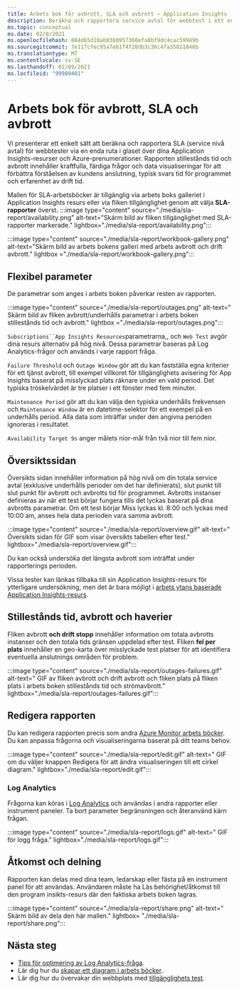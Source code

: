 ```yaml
---
title: Arbets bok för avbrott, SLA och avbrott – Application Insights
description: Beräkna och rapportera service avtal för webbtest i ett enda fönster ruta över dina Application Insights-resurser och Azure-prenumerationer.
ms.topic: conceptual
ms.date: 02/8/2021
ms.openlocfilehash: 884d65d10ab0360957360efa8bf9dc4cac59949b
ms.sourcegitcommit: 7e117cfec95a7e61f4720db3c36c4fa35021846b
ms.translationtype: MT
ms.contentlocale: sv-SE
ms.lasthandoff: 02/09/2021
ms.locfileid: "99989401"
---
```

# <a name="downtime-sla-and-outages-workbook"></a>Arbets bok för avbrott, SLA och avbrott

Vi presenterar ett enkelt sätt att beräkna och rapportera SLA (service nivå avtal) för webbtester via en enda ruta i glaset över dina Application Insights-resurser och Azure-prenumerationer. Rapporten stillestånds tid och avbrott innehåller kraftfulla, färdiga frågor och data visualiseringar för att förbättra förståelsen av kundens anslutning, typisk svars tid för programmet och erfarenhet av drift tid.

Mallen för SLA-arbetsböcker är tillgänglig via arbets boks galleriet i Application Insights resurs eller via fliken tillgänglighet genom att välja **SLA-rapporter** överst.
:::image type="content" source="./media/sla-report/availability.png" alt-text="Skärm bild av fliken tillgänglighet med SLA-rapporter markerade." lightbox="./media/sla-report/availability.png":::

:::image type="content" source="./media/sla-report/workbook-gallery.png" alt-text="Skärm bild av arbets bokens galleri med arbets avbrott och drift avbrott." lightbox ="./media/sla-report/workbook-gallery.png":::

## <a name="parameter-flexibility"></a>Flexibel parameter

De parametrar som anges i arbets boken påverkar resten av rapporten.

:::image type="content" source="./media/sla-report/outages.png" alt-text=" Skärm bild av fliken avbrott/underhålls parametrar i arbets boken stillestånds tid och avbrott." lightbox ="./media/sla-report/outages.png":::

`Subscriptions``App Insights Resources`parametrarna,, och `Web Test` avgör dina resurs alternativ på hög nivå. Dessa parametrar baseras på Log Analytics-frågor och används i varje rapport fråga.

`Failure Threshold` och `Outage Window` gör att du kan fastställa egna kriterier för ett tjänst avbrott, till exempel villkoret för tillgänglighets avisering för App Insights baserat på misslyckad plats räknare under en vald period. Det typiska tröskelvärdet är tre platser i ett fönster med fem minuter.

`Maintenance Period` gör att du kan välja den typiska underhålls frekvensen och `Maintenance Window` är en datetime-selektor för ett exempel på en underhålls period. Alla data som inträffar under den angivna perioden ignoreras i resultatet.

`Availability Target 9s` anger målets nior-mål från två nior till fem nior.

## <a name="overview-page"></a>Översiktssidan

Översikts sidan innehåller information på hög nivå om din totala service avtal (exklusive underhålls perioder om det har definierats), slut punkt till slut punkt för avbrott och avbrotts tid för programmet. Avbrotts instanser definieras av när ett test börjar fungera tills det lyckas baserat på dina avbrotts parametrar. Om ett test börjar Miss lyckas kl. 8:00 och lyckas med 10:00 am, anses hela data perioden vara samma avbrott.

:::image type="content" source="./media/sla-report/overview.gif" alt-text=" Översikts sidan för GIF som visar översikts tabellen efter test." lightbox="./media/sla-report/overview.gif":::

Du kan också undersöka det längsta avbrott som inträffat under rapporterings perioden.

Vissa tester kan länkas tillbaka till sin Application Insights-resurs för ytterligare undersökning, men det är bara möjligt i [arbets ytans baserade Application Insights-resurs](create-workspace-resource.md).

## <a name="downtime-outages-and-failures"></a>Stillestånds tid, avbrott och haverier

Fliken avbrott **och drift stopp** innehåller information om totala avbrotts instanser och den totala tids gränsen uppdelad efter test. Fliken **fel per plats** innehåller en geo-karta över misslyckade test platser för att identifiera eventuella anslutnings områden för problem.

:::image type="content" source="./media/sla-report/outages-failures.gif" alt-text=" GIF av fliken avbrott och drift avbrott och fliken plats på fliken plats i arbets boken stillestånds tid och strömavbrott." lightbox="./media/sla-report/outages-failures.gif":::

## <a name="edit-the-report"></a>Redigera rapporten

Du kan redigera rapporten precis som andra [Azure Monitor arbets böcker](../platform/workbooks-overview.md). Du kan anpassa frågorna och visualiseringarna baserat på ditt teams behov.

:::image type="content" source="./media/sla-report/edit.gif" alt-text=" GIF om du väljer knappen Redigera för att ändra visualiseringen till ett cirkel diagram." lightbox="./media/sla-report/edit.gif":::

### <a name="log-analytics"></a>Log Analytics

Frågorna kan köras i [Log Analytics](../log-query/log-analytics-overview.md) och användas i andra rapporter eller instrument paneler. Ta bort parameter begränsningen och återanvänd kärn frågan.

:::image type="content" source="./media/sla-report/logs.gif" alt-text=" GIF för logg fråga." lightbox="./media/sla-report/logs.gif":::

## <a name="access-and-sharing"></a>Åtkomst och delning

Rapporten kan delas med dina team, ledarskap eller fästa på en instrument panel för att användas. Användaren måste ha Läs behörighet/åtkomst till den program insikts-resurs där den faktiska arbets boken lagras.

:::image type="content" source="./media/sla-report/share.png" alt-text=" Skärm bild av dela den här mallen." lightbox= "./media/sla-report/share.png":::

## <a name="next-steps"></a>Nästa steg

- [Tips för optimering av Log Analytics-fråga](../log-query/query-optimization.md).
- Lär dig hur du [skapar ett diagram i arbets böcker](../platform/workbooks-chart-visualizations.md).
- Lär dig hur du övervakar din webbplats med [tillgänglighets test](monitor-web-app-availability.md).

